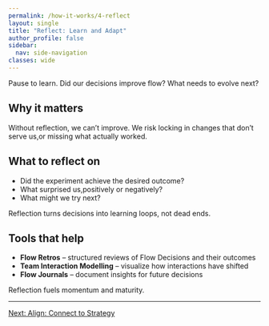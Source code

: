 ```yaml
---
permalink: /how-it-works/4-reflect
layout: single
title: "Reflect: Learn and Adapt"
author_profile: false
sidebar:
  nav: side-navigation
classes: wide
---
```


Pause to learn. Did our decisions improve flow? What needs to evolve next?

## Why it matters

Without reflection, we can’t improve. We risk locking in changes that don’t serve us,or missing what actually worked.

## What to reflect on

- Did the experiment achieve the desired outcome?
- What surprised us,positively or negatively?
- What might we try next?

Reflection turns decisions into learning loops, not dead ends.

## Tools that help

- **Flow Retros** – structured reviews of Flow Decisions and their outcomes
- **Team Interaction Modelling** – visualize how interactions have shifted
- **Flow Journals** – document insights for future decisions

Reflection fuels momentum and maturity.

---

[Next: Align: Connect to Strategy](/how-it-works/5-align)
